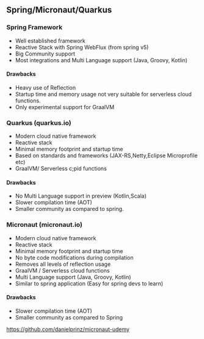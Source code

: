 ## Spring/Micronaut/Quarkus

### Spring Framework
* Well established framework
* Reactive Stack with Spring WebFlux (from spring v5)
* Big Community support
* Most integrations and Multi Language support (Java, Groovy, Kotlin)
#### Drawbacks
- Heavy use of Reflection
- Startup time and memory usage not very suitable for serverless cloud functions.
- Only experimental support for GraalVM 

### Quarkus (quarkus.io)
* Modern cloud native framework
* Reactive stack
* Minimal memory footprint and startup time
* Based on standards and frameworks (JAX-RS,Netty,Eclipse Microprofile etc)
* GraalVM/ Serverless c;pid functions

#### Drawbacks
- No Multi Language support in preview (Kotlin,Scala)
- Slower compilation time (AOT)
- Smaller community as compared to spring.

### Micronaut (micronaut.io)
* Modern cloud native framework
* Reactive stack
* Minimal memory footprint and startup time
* No byte code modifications during compilation
* Removes all levels of reflection usage
* GraalVM / Serverless cloud functions
* Multi Language support (Java, Groovy, Kotlin)
* Similar to spring application (Easy for spring devs to learn)

#### Drawbacks
- Slower compilation time (AOT)
- Smaller community as compared to Spring


https://github.com/danielprinz/micronaut-udemy
